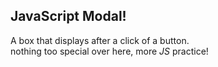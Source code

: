 ## JavaScript Modal!
A box that displays after a click of a button.  
nothing too special over here, more *JS* practice!